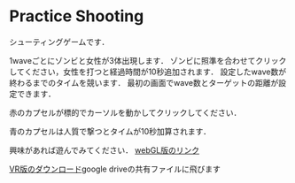 # Practice Shooting


シューティングゲームです．

1waveごとにゾンビと女性が3体出現します．
ゾンビに照準を合わせてクリックしてください，女性を打つと経過時間が10秒追加されます．
設定したwave数が終わるまでのタイムを競います．
最初の画面でwave数とターゲットの距離が設定できます．


赤のカプセルが標的でカーソルを動かしてクリックしてください．

青のカプセルは人質で撃つとタイムが10秒加算されます．

興味があれば遊んでみてください．
[webGL版のリンク](https://miya839.github.io/ShootingGame/)

[VR版のダウンロード](https://drive.google.com/open?id=1Ew5ma_LtPBX50WnRPdHJd0BgJ5dkcqYw)google driveの共有ファイルに飛びます

